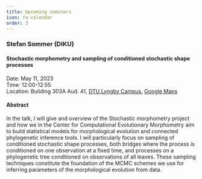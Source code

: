 ```yaml
---
title: Upcoming seminars
icon: fa-calendar
order: 3
---
```


### Stefan Sommer (DIKU)

#### Stochastic morphometry and sampling of conditioned stochastic shape processes

Date: May 11, 2023   
Time: 12:00-12:55   
Location: Building 303A Aud. 41, [DTU Lyngby Campus](https://www.dtu.dk/english/about/campuses/dtu-lyngby-campus), [Google Maps](https://goo.gl/maps/3y2yCAkG5wcdJFcc6)

#### Abstract

In the talk, I will give and overview of the Stochastic morphometry project and how we in the Center for Computational Evolutionary Morphometry aim to build statistical models for morphological evolution and connected phylogenetic inference tools. I will particularly focus on sampling of conditioned stochastic shape processes, both bridges where the process is conditioned on one observation at a fixed time, and processes on a phylogenetic tree conditioned on observations of all leaves. These sampling techniques constitute the foundation of the MCMC schemes we use for inferring parameters of the morphological evolution from data.

